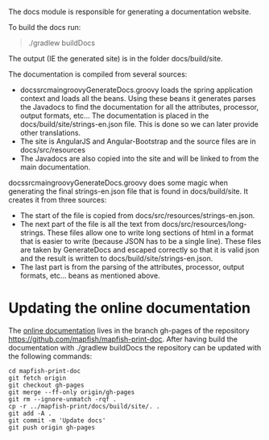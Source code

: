 The docs module is responsible for generating a documentation website.

To build the docs run:

> ./gradlew buildDocs

The output (IE the generated site) is in the folder docs/build/site.

The documentation is compiled from several sources:

-   docssrcmaingroovyGenerateDocs.groovy loads the spring application context and loads all the beans. Using
    these beans it generates parses the Javadocs to find the documentation for all the attributes, processor,
    output formats, etc... The documentation is placed in the docs/build/site/strings-en.json file. This is
    done so we can later provide other translations.
-   The site is AngularJS and Angular-Bootstrap and the source files are in docs/src/resources
-   The Javadocs are also copied into the site and will be linked to from the main documentation.

docssrcmaingroovyGenerateDocs.groovy does some magic when generating the final strings-en.json file that is
found in docs/build/site. It creates it from three sources:

-   The start of the file is copied from docs/src/resources/strings-en.json.
-   The next part of the file is all the text from docs/src/resources/long-strings. These files allow one to
    write long sections of html in a format that is easier to write (because JSON has to be a single line).
    These files are taken by GenerateDocs and escaped correctly so that it is valid json and the result is
    written to docs/build/site/strings-en.json.
-   The last part is from the parsing of the attributes, processor, output formats, etc... beans as mentioned
    above.

# Updating the online documentation

The [online documentation](https://mapfish.github.io/mapfish-print-doc/) lives in the branch gh-pages of the
repository [<https://github.com/mapfish/mapfish-print-doc>](https://github.com/mapfish/mapfish-print-doc).
After having build the documentation with ./gradlew buildDocs the repository can be updated with the following
commands:

    cd mapfish-print-doc
    git fetch origin
    git checkout gh-pages
    git merge --ff-only origin/gh-pages
    git rm --ignore-unmatch -rqf .
    cp -r ../mapfish-print/docs/build/site/. .
    git add -A .
    git commit -m 'Update docs'
    git push origin gh-pages
